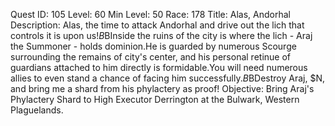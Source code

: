 Quest ID: 105
Level: 60
Min Level: 50
Race: 178
Title: Alas, Andorhal
Description: Alas, the time to attack Andorhal and drive out the lich that controls it is upon us!$B$BInside the ruins of the city is where the lich - Araj the Summoner - holds dominion.He is guarded by numerous Scourge surrounding the remains of city's center, and his personal retinue of guardians attached to him directly is formidable.You will need numerous allies to even stand a chance of facing him successfully.$B$BDestroy Araj, $N, and bring me a shard from his phylactery as proof!
Objective: Bring Araj's Phylactery Shard to High Executor Derrington at the Bulwark, Western Plaguelands.
